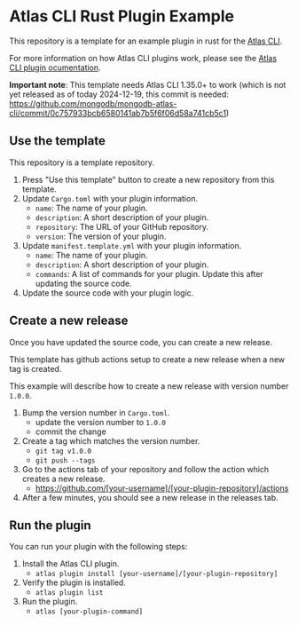 # Atlas CLI Rust Plugin Example
This repository is a template for an example plugin in rust for the [Atlas CLI](https://github.com/Atlas-CLI/Atlas-CLI).

For more information on how Atlas CLI plugins work, please see the [Atlas CLI plugin ocumentation](https://github.com/mongodb/atlas-cli-plugin-example/blob/master/README.md).

**Important note**: This template needs Atlas CLI 1.35.0+ to work (which is not yet released as of today 2024-12-19, this commit is needed: https://github.com/mongodb/mongodb-atlas-cli/commit/0c757933bcb6580141ab7b5f6f06d58a741cb5c1)

## Use the template
This repository is a template repository.

1. Press "Use this template" button to create a new repository from this template.
2. Update `Cargo.toml` with your plugin information.
    - `name`: The name of your plugin.
    - `description`: A short description of your plugin.
    - `repository`: The URL of your GitHub repository.
    - `version`: The version of your plugin.
3. Update `manifest.template.yml` with your plugin information.
    - `name`: The name of your plugin.
    - `description`: A short description of your plugin.
    - `commands`: A list of commands for your plugin. Update this after updating the source code.
4. Update the source code with your plugin logic.

## Create a new release
Once you have updated the source code, you can create a new release.

This template has github actions setup to create a new release when a new tag is created.

This example will describe how to create a new release with version number `1.0.0`.

1. Bump the version number in `Cargo.toml`.
    - update the version number to `1.0.0`
    - commit the change
2. Create a tag which matches the version number.
    - `git tag v1.0.0`
    - `git push --tags`
3. Go to the actions tab of your repository and follow the action which creates a new release.
    - https://github.com/[your-username]/[your-plugin-repository]/actions
4. After a few minutes, you should see a new release in the releases tab.

## Run the plugin
You can run your plugin with the following steps:

1. Install the Atlas CLI plugin.
    - `atlas plugin install [your-username]/[your-plugin-repository]`
2. Verify the plugin is installed.
    - `atlas plugin list`
3. Run the plugin.
    - `atlas [your-plugin-command]`
